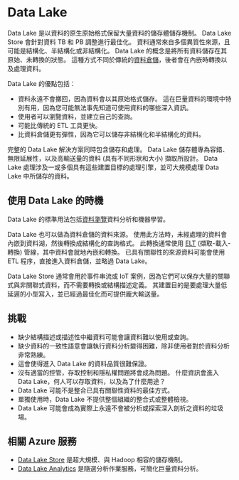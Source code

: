 # <a name="data-lakes"></a>Data Lake

Data Lake 是以資料的原生原始格式保留大量資料的儲存體儲存機制。 Data Lake Store 會針對資料 TB 和 PB 調整進行最佳化。 資料通常來自多個異質性來源，且可能是結構化、半結構化或非結構化。 Data Lake 的概念是將所有資料儲存在其原始、未轉換的狀態。 這種方式不同於傳統的[資料倉儲](../relational-data/data-warehousing.md)，後者會在內嵌時轉換以及處理資料。

Data Lake 的優點包括：

- 資料永遠不會擲回，因為資料會以其原始格式儲存。 這在巨量資料的環境中特別有用，因為您可能無法事先知道可使用資料的哪些深入資訊。
- 使用者可以瀏覽資料，並建立自己的查詢。
- 可能比傳統的 ETL 工具更快。
- 比資料倉儲更有彈性，因為它可以儲存非結構化和半結構化的資料。

完整的 Data Lake 解決方案同時包含儲存和處理。 Data Lake 儲存體專為容錯、無限延展性，以及高輸送量的資料 (具有不同形狀和大小) 擷取所設計。 Data Lake 處理涉及一或多個具有這些建置目標的處理引擎，並可大規模處理 Data Lake 中所儲存的資料。

## <a name="when-to-use-a-data-lake"></a>使用 Data Lake 的時機

Data Lake 的標準用法包括[資料瀏覽](./interactive-data-exploration.md)資料分析和機器學習。

Data Lake 也可以做為資料倉儲的資料來源。 使用此方法時，未經處理的資料會內嵌到資料湖，然後轉換成結構化的查詢格式。 此轉換通常使用 [ELT](../relational-data/etl.md#extract-load-and-transform-elt) (擷取-載入-轉換) 管線，其中資料會就地內嵌和轉換。 已具有關聯性的來源資料可能會使用 ETL 程序，直接進入資料倉儲，並略過 Data Lake。

Data Lake Store 通常會用於事件串流或 IoT 案例，因為它們可以保存大量的關聯式與非關聯式資料，而不需要轉換或結構描述定義。 其建置目的是要處理大量低延遲的小型寫入，並已經過最佳化而可提供龐大輸送量。

## <a name="challenges"></a>挑戰

- 缺少結構描述或描述性中繼資料可能會讓資料難以使用或查詢。
- 缺少資料的一致性語意會讓執行資料分析變得困難，除非使用者對於資料分析非常熟練。
- 這會使得進入 Data Lake 的資料品質很難保證。
- 沒有適當的控管，存取控制和隱私權問題將會成為問題。 什麼資訊會進入 Data Lake，何人可以存取資料，以及為了什麼用途？
- Data Lake 可能不是整合已具有關聯性資料的最佳方式。
- 單獨使用時，Data Lake 不提供整個組織的整合式或整體檢視。
- Data Lake 可能會成為實際上永遠不會被分析或探索深入剖析之資料的垃圾場。

## <a name="relevant-azure-services"></a>相關 Azure 服務

- [Data Lake Store](/azure/data-lake-store/) 是超大規模、與 Hadoop 相容的儲存機制。
- [Data Lake Analytics](/azure/data-lake-analytics/) 是隨選分析作業服務，可簡化巨量資料分析。

